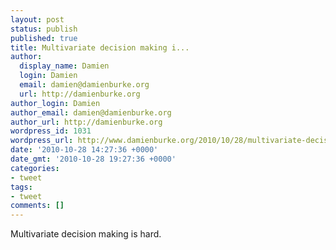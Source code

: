 ```yaml
---
layout: post
status: publish
published: true
title: Multivariate decision making i...
author:
  display_name: Damien
  login: Damien
  email: damien@damienburke.org
  url: http://damienburke.org
author_login: Damien
author_email: damien@damienburke.org
author_url: http://damienburke.org
wordpress_id: 1031
wordpress_url: http://www.damienburke.org/2010/10/28/multivariate-decision-making-i/
date: '2010-10-28 14:27:36 +0000'
date_gmt: '2010-10-28 19:27:36 +0000'
categories:
- tweet
tags:
- tweet
comments: []
---
```

<p>Multivariate decision making is hard.</p>

